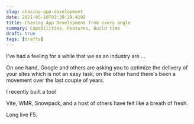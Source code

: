 ```yaml
---
slug: chasing-app-development
date: 2021-05-10T01:30:29.419Z
title: Chasing App Development from every angle
summary: Capabilities, Features, Build time
draft: true
tags: [drafts]
---
```


I've had a feeling for a while that we as an industry are ...

On one hand, Google and others are asking you to optimize the delivery of your sites which is not an easy task; on the other hand there's been a movement over the last couple of years.

I recently built a tool

Vite, WMR, Snowpack, and a host of others have felt like a breath of fresh.

Long live F5.